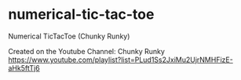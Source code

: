 # numerical-tic-tac-toe
Numerical TicTacToe (Chunky Runky)

Created on the Youtube Channel: Chunky Runky
https://www.youtube.com/playlist?list=PLud1Ss2JxiMu2UjrNMHFizE-aHk5ftTj6

